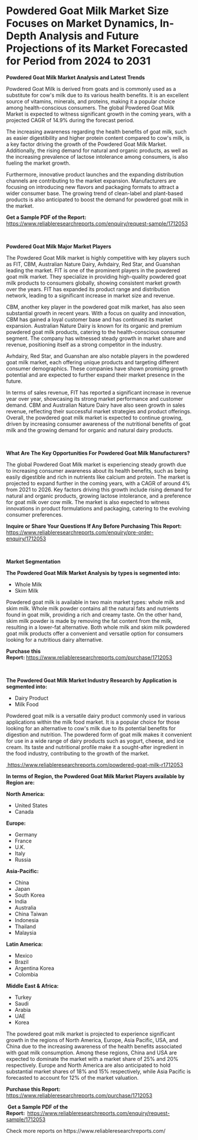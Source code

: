 <p><h1>Powdered Goat Milk Market Size Focuses on Market Dynamics, In-Depth Analysis and Future Projections of its Market Forecasted for Period from 2024 to 2031</h1></p><p><strong>Powdered Goat Milk Market Analysis and Latest Trends</strong></p>
<p><p>Powdered Goat Milk is derived from goats and is commonly used as a substitute for cow's milk due to its various health benefits. It is an excellent source of vitamins, minerals, and proteins, making it a popular choice among health-conscious consumers. The global Powdered Goat Milk Market is expected to witness significant growth in the coming years, with a projected CAGR of 14.9% during the forecast period.</p><p>The increasing awareness regarding the health benefits of goat milk, such as easier digestibility and higher protein content compared to cow's milk, is a key factor driving the growth of the Powdered Goat Milk Market. Additionally, the rising demand for natural and organic products, as well as the increasing prevalence of lactose intolerance among consumers, is also fueling the market growth.</p><p>Furthermore, innovative product launches and the expanding distribution channels are contributing to the market expansion. Manufacturers are focusing on introducing new flavors and packaging formats to attract a wider consumer base. The growing trend of clean-label and plant-based products is also anticipated to boost the demand for powdered goat milk in the market.</p></p>
<p><strong>Get a Sample PDF of the Report:&nbsp;</strong> <a href="https://www.reliableresearchreports.com/enquiry/request-sample/1712053">https://www.reliableresearchreports.com/enquiry/request-sample/1712053</a></p>
<p>&nbsp;</p>
<p><strong>Powdered Goat Milk Major Market Players</strong></p>
<p><p>The Powdered Goat Milk market is highly competitive with key players such as FIT, CBM, Australian Nature Dairy, Avhdairy, Red Star, and Guanshan leading the market. FIT is one of the prominent players in the powdered goat milk market. They specialize in providing high-quality powdered goat milk products to consumers globally, showing consistent market growth over the years. FIT has expanded its product range and distribution network, leading to a significant increase in market size and revenue.</p><p>CBM, another key player in the powdered goat milk market, has also seen substantial growth in recent years. With a focus on quality and innovation, CBM has gained a loyal customer base and has continued its market expansion. Australian Nature Dairy is known for its organic and premium powdered goat milk products, catering to the health-conscious consumer segment. The company has witnessed steady growth in market share and revenue, positioning itself as a strong competitor in the industry.</p><p>Avhdairy, Red Star, and Guanshan are also notable players in the powdered goat milk market, each offering unique products and targeting different consumer demographics. These companies have shown promising growth potential and are expected to further expand their market presence in the future.</p><p>In terms of sales revenue, FIT has reported a significant increase in revenue year over year, showcasing its strong market performance and customer demand. CBM and Australian Nature Dairy have also seen growth in sales revenue, reflecting their successful market strategies and product offerings. Overall, the powdered goat milk market is expected to continue growing, driven by increasing consumer awareness of the nutritional benefits of goat milk and the growing demand for organic and natural dairy products.</p></p>
<p>&nbsp;</p>
<p><strong>What Are The Key Opportunities For Powdered Goat Milk Manufacturers?</strong></p>
<p><p>The global Powdered Goat Milk market is experiencing steady growth due to increasing consumer awareness about its health benefits, such as being easily digestible and rich in nutrients like calcium and protein. The market is projected to expand further in the coming years, with a CAGR of around 4% from 2021 to 2026. Key factors driving this growth include rising demand for natural and organic products, growing lactose intolerance, and a preference for goat milk over cow milk. The market is also expected to witness innovations in product formulations and packaging, catering to the evolving consumer preferences.</p></p>
<p><strong>Inquire or Share Your Questions If Any Before Purchasing This Report:</strong> <a href="https://www.reliableresearchreports.com/enquiry/pre-order-enquiry/1712053">https://www.reliableresearchreports.com/enquiry/pre-order-enquiry/1712053</a></p>
<p>&nbsp;</p>
<p><strong>Market Segmentation</strong></p>
<p><strong>The Powdered Goat Milk Market Analysis by types is segmented into:</strong></p>
<p><ul><li>Whole Milk</li><li>Skim Milk</li></ul></p>
<p><p>Powdered goat milk is available in two main market types: whole milk and skim milk. Whole milk powder contains all the natural fats and nutrients found in goat milk, providing a rich and creamy taste. On the other hand, skim milk powder is made by removing the fat content from the milk, resulting in a lower-fat alternative. Both whole milk and skim milk powdered goat milk products offer a convenient and versatile option for consumers looking for a nutritious dairy alternative.</p></p>
<p><strong>Purchase this Report:&nbsp;</strong><a href="https://www.reliableresearchreports.com/purchase/1712053">https://www.reliableresearchreports.com/purchase/1712053</a></p>
<p>&nbsp;</p>
<p><strong>The Powdered Goat Milk Market Industry Research by Application is segmented into:</strong></p>
<p><ul><li>Dairy Product</li><li>Milk Food</li></ul></p>
<p><p>Powdered goat milk is a versatile dairy product commonly used in various applications within the milk food market. It is a popular choice for those looking for an alternative to cow's milk due to its potential benefits for digestion and nutrition. The powdered form of goat milk makes it convenient for use in a wide range of dairy products such as yogurt, cheese, and ice cream. Its taste and nutritional profile make it a sought-after ingredient in the food industry, contributing to the growth of the market.</p></p>
<p><a href="https://www.reliableresearchreports.com/powdered-goat-milk-r1712053">&nbsp;https://www.reliableresearchreports.com/powdered-goat-milk-r1712053</a></p>
<p><strong>In terms of Region, the Powdered Goat Milk Market Players available by Region are:</strong></p>
<p>
    <p> <strong> North America: </strong>
        <ul>
            <li>United States</li>
            <li>Canada</li>
        </ul>
        </p> 
    <p> <strong> Europe: </strong>
        <ul>
            <li>Germany</li>
            <li>France</li>
            <li>U.K.</li>
            <li>Italy</li>
            <li>Russia</li>
        </ul>
        </p> 
    <p> <strong> Asia-Pacific: </strong>
        <ul>
            <li>China</li>
            <li>Japan</li>
            <li>South Korea</li>
            <li>India</li>
            <li>Australia</li>
            <li>China Taiwan</li>
            <li>Indonesia</li>
            <li>Thailand</li>
            <li>Malaysia</li>
        </ul>
        </p> 
    <p> <strong> Latin America: </strong>
        <ul>
            <li>Mexico</li>
            <li>Brazil</li>
            <li>Argentina Korea</li>
            <li>Colombia</li>
        </ul>
        </p> 
    <p> <strong> Middle East & Africa: </strong>
        <ul>
            <li>Turkey</li>
            <li>Saudi</li>
            <li>Arabia</li>
            <li>UAE</li>
            <li>Korea</li>
        </ul>
    </p>
    </p>
<p><p>The powdered goat milk market is projected to experience significant growth in the regions of North America, Europe, Asia Pacific, USA, and China due to the increasing awareness of the health benefits associated with goat milk consumption. Among these regions, China and USA are expected to dominate the market with a market share of 25% and 20% respectively. Europe and North America are also anticipated to hold substantial market shares of 18% and 15% respectively, while Asia Pacific is forecasted to account for 12% of the market valuation.</p></p>
<p><strong>Purchase this Report: </strong><a href="https://www.reliableresearchreports.com/purchase/1712053">https://www.reliableresearchreports.com/purchase/1712053</a></p>
<p>&nbsp;<strong>Get a Sample PDF of the Report:&nbsp;&nbsp;</strong><a href="https://www.reliableresearchreports.com/enquiry/request-sample/1712053">https://www.reliableresearchreports.com/enquiry/request-sample/1712053</a></p>
<p><strong></strong></p>
<p>Check more reports on https://www.reliableresearchreports.com/</p>